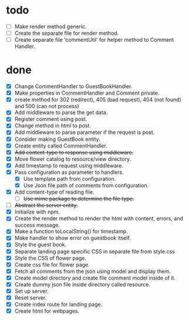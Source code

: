 # todo

- [ ] Make render method generic.
- [ ] Create the separate file for render method.
- [ ] Create separate file 'commentUtil' for helper method to Comment Handler. 

# done

- [x] Change CommentHandler to GuestBookHandler.
- [x] Make properties in CommentHandler and Comment private.
- [x] create method for 302 (redirect), 405 (bad request), 404 (not found) and 500 (can not process)
- [x] Add middleware to parse the get data.
- [x] Register comment using post.
 - [x] Change method in html to post.
 - [x] Add middleware to parse parameter if the request is post.
- [x] Consider making GuestBook entity.
- [x] Create entity called CommentHandler.
- [x] ~~Add content-type to response using middleware.~~
- [x] Move flower catalog to resource/view directory.
- [x] Add timestamp to request using middleware.
- [x] Pass configuration as parameter to handlers.
  - [x] Use template path from configuration.
  - [x] Use Json file path of comments from configuration.
- [x] Add content-type of reading file.
  - [ ] ~~Use mime package to determine the file type.~~
- [ ] ~~Abstract the server entity.~~
- [x] Initialize with npm.
- [x] Create the render method to render the html with content, errors, and success message.
- [x] Make a function toLocalString() for timestamp.
- [x] Make handler to show error on guestbook itself.
- [x] Style the guest book.
- [x] Separate landing page specific CSS in separate file from style.css
- [x] Style the CSS of flower page.
- [x] Create css file for flower page.
- [x] Fetch all comments from the json using model and display them.
- [x] Create model directory and create file comment model inside of it.
- [x] Create dummy json file inside directory called resource.
- [x] Set up server.
- [x] Reset server.
- [x] Create index route for landing page.
- [x] Create html for webpages.
